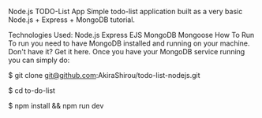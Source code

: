 Node.js TODO-List App
Simple todo-list application built as a very basic Node.js + Express + MongoDB tutorial.

Technologies Used:
Node.js
Express
EJS
MongoDB
Mongoose
How To Run
To run you need to have MongoDB installed and running on your machine. Don't have it? Get it here. Once you have your MongoDB service running you can simply do:

$ git clone git@github.com:AkiraShirou/todo-list-nodejs.git

$ cd to-do-list

$ npm install && npm run dev
